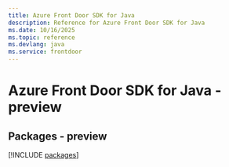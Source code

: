 ```yaml
---
title: Azure Front Door SDK for Java
description: Reference for Azure Front Door SDK for Java
ms.date: 10/16/2025
ms.topic: reference
ms.devlang: java
ms.service: frontdoor
---
```

# Azure Front Door SDK for Java - preview
## Packages - preview
[!INCLUDE [packages](front-door-index.md)]